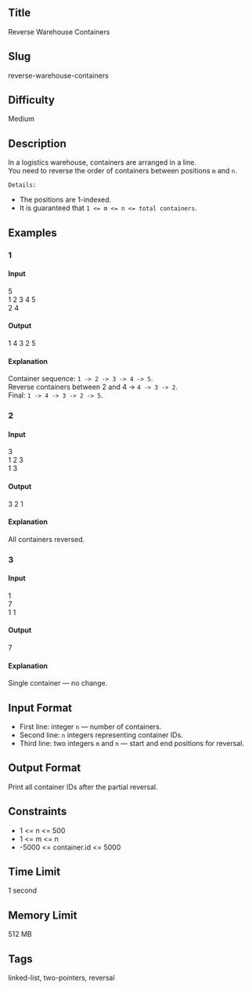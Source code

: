 ## Title
Reverse Warehouse Containers

## Slug
reverse-warehouse-containers

## Difficulty
Medium

## Description

In a logistics warehouse, containers are arranged in a line.  
You need to reverse the order of containers between positions `m` and `n`.

`Details:`  
* The positions are 1-indexed.  
* It is guaranteed that `1 <= m <= n <= total containers`.

## Examples

### 1

#### Input
5  
1 2 3 4 5  
2 4  

#### Output
1 4 3 2 5  

#### Explanation
Container sequence: `1 -> 2 -> 3 -> 4 -> 5`.  
Reverse containers between 2 and 4 → `4 -> 3 -> 2`.  
Final: `1 -> 4 -> 3 -> 2 -> 5`.

### 2

#### Input
3  
1 2 3  
1 3  

#### Output
3 2 1  

#### Explanation
All containers reversed.

### 3

#### Input
1  
7  
1 1  

#### Output
7  

#### Explanation
Single container — no change.

## Input Format
- First line: integer `n` — number of containers.  
- Second line: `n` integers representing container IDs.  
- Third line: two integers `m` and `n` — start and end positions for reversal.

## Output Format
Print all container IDs after the partial reversal.

## Constraints
- 1 <= n <= 500  
- 1 <= m <= n  
- -5000 <= container.id <= 5000  

## Time Limit
1 second  

## Memory Limit
512 MB  

## Tags
linked-list, two-pointers, reversal
